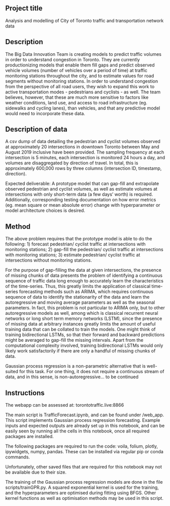 Project title
-------------
Analysis and modelling of City of Toronto traffic and transportation network data

Description
------------
The Big Data Innovation Team is creating models to predict traffic volumes in order to understand congestion in Toronto. They are currently productionizing models that enable them fill gaps and predict observed vehicle volumes (number of vehicles over a period of time) at traffic monitoring stations throughout the city, and to estimate values for road segments without monitoring stations. In order to understand congestion from the perspective of all road users, they wish to expand this work to active transportation modes - pedestrians and cyclists - as well. The team believes, however, that these are much more sensitive to factors like weather conditions, land use, and access to road infrastructure (eg. sidewalks and cycling lanes), than vehicles, and that any predictive model would need to incorporate these data.

Description of data
--------------------
A csv dump of data detailing the pedestrian and cyclist volumes observed at approximately 20 intersections in downtown Toronto between May and August 2019 inclusive have been provided. The sampling frequency at each intersection is 5 minutes, each intersection is monitored 24 hours a day, and volumes are disaggregated by direction of travel. In total, this is approximately 600,000 rows by three columns (intersection ID, timestamp, direction).

Expected deliverable:
A prototype model that can gap-fill and extrapolate observed pedestrian and cyclist volumes, as well as estimate volumes at intersections with only short-term data (a few days’ worth) is required. Additionally, corresponding testing documentation on how error metrics (eg. mean square or mean absolute error) change with hyperparameter or model architecture choices is desired.

Method
-------
The above problem requires that the prototype model is able to do the following: 1) forecast pedestrian/ cyclist traffic at intersections with monitoring stations; 2) gap-fill the pedestrian/ cyclist traffic at intersections with monitoring stations; 3) estimate pedestrian/ cyclist traffic at intersections without monitoring stations.

For the purpose of gap-filling the data at given intersections, the presence of missing chunks of data presents the problem of identifying a continuous sequence of traffic data long enough to accurately learn the characteristics of the time-series. Thus, this greatly limits the application of classical time-series forecasting methods such as ARIMA, which requires continuous sequence of data to identify the stationarity of the data and learn the autoregressive and moving average parameters as well as the seasonal parameters. In fact, this problem is not particular to ARIMA only, but to other autoregressive models as well, among which is classical recurrent neural networks or long short term memory networks (LSTM), since the presence of missing data at arbitrary instances greatly limits the amount of useful training data that can be collated to train the models. One might think of training bidirectional LSTMs, so that their forward and backward predictions might be averaged to gap-fill the missing intervals. Apart from the computational complexity involved, training bidirectional LSTMs would only likely work satisfactorily if there are only a handful of missing chunks of data.

Gaussian process regression is a non-parametric alternative that is well-suited for this task. For one thing, it does not require a continuous stream of data, and in this sense, is non-autoregressive... to be continued

Instructions
------------
The webapp can be assessed at: torontotraffic.live:8866

The main script is TrafficForecast.ipynb, and can be found under /web_app. This script implements Gaussian process regression forecasting. Example inputs and expected outputs are already set up in this notebook, and can be easily seen by running all the cells in this notebook, once all required packages are installed.

The following packages are required to run the code: voila, folium, plotly, ipywidgets, numpy, pandas. These can be installed via regular pip or conda commands.

Unfortunately, other saved files that are required for this notebook may not be available due to their size.

The training of the Gaussian process regression models are done in the file scripts/trainGPR.py. A squared exponential kernel is used for the training, and the hyperparameters are optimised during fitting using BFGS. Other kernel functions as well as optimisation methods may be used in this script.
